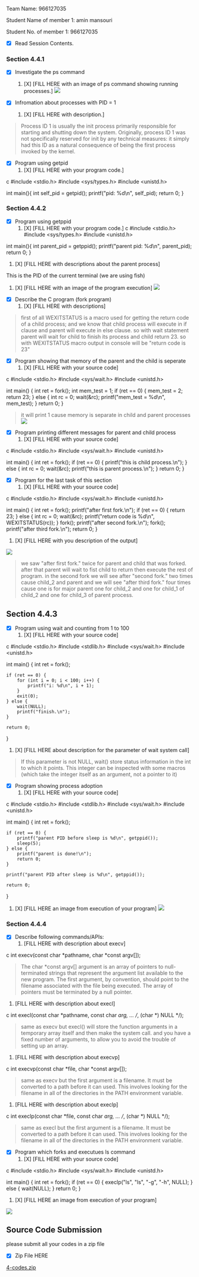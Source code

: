 Team Name: 966127035

Student Name of member 1: amin mansouri

Student No. of member 1: 966127035


- [X] Read Session Contents.

### Section 4.4.1
- [X] Investigate the ps command
    1. [X] [FILL HERE with an image of ps command showing running processes.]
![](photo_1_2023-09-05_13-14-55.jpg)


- [X] Infromation about processes with PID = 1
    1. [X] [FILL HERE with description.]

> Process ID 1 is usually the init process primarily responsible for starting and shutting down the system. Originally, process ID 1 was not specifically reserved for init by any technical measures: it simply had this ID as a natural consequence of being the first process invoked by the kernel.

- [X] Program using getpid
    1. [X] [FILL HERE with your program code.]

c
#include <stdio.h>
#include <sys/types.h>
#include <unistd.h>

int main(){
    int self_pid = getpid();
    printf("pid: %d\n", self_pid);
    return 0;
}

### Section 4.4.2


- [X] Program using getppid
    1. [X] [FILL HERE with your program code.]
c
#include <stdio.h>
#include <sys/types.h>
#include <unistd.h>

int main(){
    int parent_pid = getppid();
    printf("parent pid: %d\n", parent_pid);
    return 0;
}

1. [X] [FILL HERE with descriptions about the parent process]

This is the PID of the current terminal (we are using fish)

1. [X] [FILL HERE with an image of the program execution]
![](photo_2_2023-09-05_13-14-55.jpg)


- [X] Describe the C program (fork program)
    1. [X] [FILL HERE with descriptions]

> first of all WEXITSTATUS is a macro used for getting the return code of a child process; and we know that child process will execute in if clause and parent will execute in else clause. so with wait statement parent will wait for child to finish its process and child return 23. so with WEXITSTATUS macro output in console will be "return code is 23"

- [X] Program showing that memory of the parent and the child is seperate
    1. [X] [FILL HERE with your source code]

c
#include <stdio.h>
#include <sys/wait.h>
#include <unistd.h>

int main() {
  int ret = fork();
  int mem_test = 1;
  if (ret == 0) {
    mem_test = 2;
    return 23;
  } else {
    int rc = 0;
    wait(&rc);
    printf("mem_test = %d\n", mem_test);
  }
  return 0;
}

> it will print 1 cause memory is separate in child and parent processes
![](photo_3_2023-09-05_13-14-55.jpg)


- [X] Program printing different messages for parent and child process
    1. [X] [FILL HERE with your source code]

c
#include <stdio.h>
#include <sys/wait.h>
#include <unistd.h>

int main() {
  int ret = fork();
  if (ret == 0) {
    printf("this is child process.\n");
  } else {
    int rc = 0;
    wait(&rc);
    printf("this is parent process.\n");
  }
  return 0;
}

- [X] Program for the last task of this section
    1. [X] [FILL HERE with your source code]

c
#include <stdio.h>
#include <sys/wait.h>
#include <unistd.h>

int main() {
  int ret = fork();
  printf("after first fork.\n");
  if (ret == 0) {
    return 23;
  } else {
    int rc = 0;
    wait(&rc);
    printf("return code is %d\n", WEXITSTATUS(rc));
  }
  fork();
  printf("after second fork.\n");
        fork();
  printf("after third fork.\n");
  return 0;
}


1. [X] [FILL HERE with you description of the output]

![](photo_4_2023-09-05_13-14-55.jpg)

> we saw "after first fork." twice for parent and child that was forked. after that parent will wait to fist child to return then execute the rest of program. in the second fork we will see after "second fork." two times cause child_2 and parent and we will see "after third fork." four times cause one is for major parent one for child_2 and one for child_1 of child_2 and one for child_3 of parent process.


## Section 4.4.3

- [X] Program using wait and counting from 1 to 100
    1. [X] [FILL HERE with your source code]

c
#include <stdio.h>
#include <stdlib.h>
#include <sys/wait.h>
#include <unistd.h>

int main() {
    int ret = fork();

    if (ret == 0) {
        for (int i = 0; i < 100; i++) {
            printf("i: %d\n", i + 1);
        }
        exit(0);
    } else {
        wait(NULL);
        printf("finish.\n");
    }

    return 0;
}

1. [X] [FILL HERE about description for the parameter of wait system call]

>   If this parameter is not NULL, wait() store status information in the int to which it points.  This integer can be inspected with some macros (which take the integer itself as an argument, not a pointer to it)


- [X] Program showing process adoption
    1. [X] [FILL HERE with your source code]

c
#include <stdio.h>
#include <stdlib.h>
#include <sys/wait.h>
#include <unistd.h>

int main() {
    int ret = fork();

    if (ret == 0) {
        printf("parent PID before sleep is %d\n", getppid());
        sleep(5);
    } else {
        printf("parent is done!\n");
        return 0;
    }

    printf("parent PID after sleep is %d\n", getppid());

    return 0;
}

1. [X] [FILL HERE an image from execution of your program]
![](photo_5_2023-09-05_13-14-55.jpg)


### Section 4.4.4

- [X] Describe following commands/APIs:
    1. [FILL HERE with description about execv]

c
int execv(const char *pathname, char *const argv[]);

> The char *const argv[] argument is an array of pointers to null-terminated strings that represent the argument list available to the new program.  The first argument, by convention, should point to the filename associated with the file being executed. The array of pointers must be terminated by a null pointer.

1. [FILL HERE with description about execl]

c
int execl(const char *pathname, const char *arg, ...
                       /*, (char *) NULL */);

> same as execv but execl() will store the function arguments in a temporary array itself and then make the system call. and you have a fixed number of arguments, to allow you to avoid the trouble of setting up an array.

1. [FILL HERE with description about execvp]

c
int execvp(const char *file, char *const argv[]);

> same as execv but the first argument is a filename. It must be converted to a path before it can used. This involves looking for the filename in all of the directories in the PATH environment variable.

1. [FILL HERE with description about execlp]

c
int execlp(const char *file, const char *arg, ...
                       /*, (char *) NULL */);

> same as execl but the first argument is a filename. It must be converted to a path before it can used. This involves looking for the filename in all of the directories in the PATH environment variable.


- [X] Program which forks and executues ls command
    1. [X] [FILL HERE with your source code]

c
#include <stdio.h>
#include <sys/wait.h>
#include <unistd.h>

int main() {
    int ret = fork();
    if (ret == 0) {
        execlp("ls", "ls", "-g", "-h", NULL);
    } else {
        wait(NULL);
    }
    return 0;
}

1. [X] [FILL HERE an image from execution of your program]

![](photo_6_2023-09-05_13-14-55.jpg)

## Source Code Submission

please submit all your codes in a zip file

 - [X] Zip File HERE

[4-codes.zip](4-codes.zip)